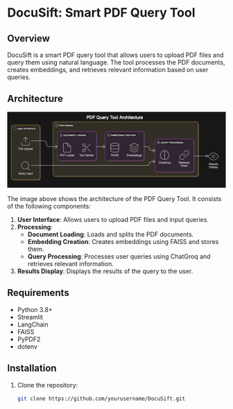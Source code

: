 # DocuSift: Smart PDF Query Tool

## Overview
DocuSift is a smart PDF query tool that allows users to upload PDF files and query them using natural language. The tool processes the PDF documents, creates embeddings, and retrieves relevant information based on user queries.

## Architecture
![PDF Query Tool Architecture](diagram.png)

The image above shows the architecture of the PDF Query Tool. It consists of the following components:

1. **User Interface**: Allows users to upload PDF files and input queries.
2. **Processing**: 
   - **Document Loading**: Loads and splits the PDF documents.
   - **Embedding Creation**: Creates embeddings using FAISS and stores them.
   - **Query Processing**: Processes user queries using ChatGroq and retrieves relevant information.
3. **Results Display**: Displays the results of the query to the user.

## Requirements
- Python 3.8+
- Streamlit
- LangChain
- FAISS
- PyPDF2
- dotenv

## Installation
1. Clone the repository:
   ```bash
   git clone https://github.com/yourusername/DocuSift.git
   
